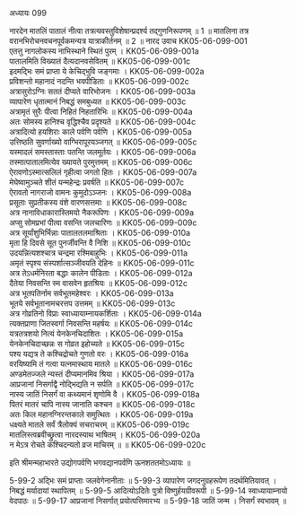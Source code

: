अध्यायः 099

नारदेन मातलिं पातालं नीत्वा तत्रत्यवस्तुविशेषान्प्रदर्श्य तद्गुणनिरूपणम् ॥ 1 ॥ मातलिना तत्र वरानभिरोचनवचनपूर्वकमन्यत्र यात्राकीर्तनम् ॥ 2 ॥
नारद उवाच 	KK05-06-099-001  
एतत्तु नागलोकस्य नाभिस्थाने स्थितं पुरम् ।	KK05-06-099-001a  
पातालमिति विख्यातं दैत्यदानवसेवितम् ॥	KK05-06-099-001c  
इदमद्भिः समं प्राप्ता ये केचिद्भुवि जङ्गमाः ।	KK05-06-099-002a  
प्रविशन्तो महानादं नदन्ति भयपीडिताः ॥	KK05-06-099-002c  
अत्रासुरोऽग्निः सततं दीप्यते वारिभोजनः ।	KK05-06-099-003a  
व्यापारेण धृतात्मानं निबद्धं समबुध्यत ॥	KK05-06-099-003c  
अत्रामृतं सुरैः पीत्वा निहितं निहतारिभिः ॥	KK05-06-099-004a  
अतः सोमस्य हानिश्च वृद्धिश्चैव प्रदृश्यते ॥	KK05-06-099-004c  
अत्रादित्यो हयशिराः काले पर्वणि पर्वणि ।	KK05-06-099-005a  
उत्तिष्ठति सुवर्णाख्यो वाग्भिरापूरयञ्जगत् ॥	KK05-06-099-005c  
यस्मादलं समस्तास्ताः पतन्ति जलमूर्तयः ।	KK05-06-099-006a  
तस्मात्पातालमित्येव ख्यायते पुरमुत्तमम् ॥	KK05-06-099-006c  
ऐरावणोऽस्मात्सलिलं गृहीत्वा जगतो हितः ।	KK05-06-099-007a  
मेघेष्वामुञ्चते शीतं यन्महेन्द्रः प्रवर्षति ॥	KK05-06-099-007c  
ऐरावतो नागराजो वामनः कुमुदोऽञ्जनः ।	KK05-06-099-008a  
प्रसूताः सुप्रतीकस्य वंशे वारणसत्तमाः ॥	KK05-06-099-008c  
अत्र नानाविधाकारास्तिमयो नैकरूपिणः ।	KK05-06-099-009a  
अप्सु सोमप्रभां पीत्वा वसन्ति जलचारिणः ॥	KK05-06-099-009c  
अत्र सूर्यांशुभिर्भिन्नाः पातालतलमाश्रिताः ।	KK05-06-099-010a  
मृता हि दिवसे सूत पुनर्जीवन्ति वै निशि ॥	KK05-06-099-010c  
उदयन्नित्यशश्चात्र चन्द्रमा रश्मिबाहुभिः ।	KK05-06-099-011a  
अमृतं स्पृश्य संस्पर्शात्सञ्जीवयति देहिनः ॥	KK05-06-099-011c  
अत्र तेऽधर्मनिरता बद्धाः कालेन पीडिताः ।	KK05-06-099-012a  
दैतेया निवसन्ति स्म वासवेन हृतश्रियः ॥	KK05-06-099-012c  
अत्र भूतपतिर्नाम सर्वभूतमहेश्वरः ।	KK05-06-099-013a  
भूतये सर्वभूतानामचरत्तप उत्तमम् ॥	KK05-06-099-013c  
अत्र गोव्रतिनो विप्राः स्वाध्यायाम्नायकर्शिताः ।	KK05-06-099-014a  
त्यक्तप्राणा जितस्वर्गा निवसन्ति महर्षयः ॥	KK05-06-099-014c  
यत्रतत्रशयो नित्यं येनकेनचिदाशितः ।	KK05-06-099-015a  
येनकेनचिदाच्छन्नः स गोव्रत इहोच्यते ॥	KK05-06-099-015c  
पश्य यद्यत्र ते कश्चिद्रोचते गुणतो वरः ।	KK05-06-099-016a  
वरयिष्यामि तं गत्वा यत्नमास्थाय मातले ॥	KK05-06-099-016c  
अण्डमेतज्जले न्यस्तं दीप्यमानमिव श्रिया ।	KK05-06-099-017a  
आप्रजानां निसर्गाद्वै नोद्भिद्यति न सर्पति ॥	KK05-06-099-017c  
नास्य जातिं निसर्गं वा कथ्यमानं शृणोमि वै ।	KK05-06-099-018a  
पितरं मातरं चापि नास्य जानाति कश्चन ॥	KK05-06-099-018c  
अतः किल महानग्निरन्तकाले समुत्थितः ।	KK05-06-099-019a  
धक्ष्यते मातले सर्वं त्रैलोक्यं सचराचरम् ॥	KK05-06-099-019c  
मातलिस्त्वब्रवीच्छ्रुत्वा नारदस्याथ भाषितम् ।	KK05-06-099-020a  
न मेऽत्र रोचते कश्चिदन्यतो व्रज माचिरम् ॥ ॥	KK05-06-099-020c  

इति श्रीमन्महाभारते उद्योगपर्वणि भगवद्यानपर्वणि ऊनशततमोऽध्यायः ॥

5-99-2 अद्भिः समं प्राप्ताः जलवेगेनानीताः ॥ 5-99-3 व्यापारेण जगदनुग्रहरूपेण तदर्थमितियावत् । निबद्धं मर्यादायां स्थापितम् ॥ 5-99-5 आदित्योऽदितेः पुत्रो विष्णुर्हयग्रीवरूपी ॥ 5-99-14 स्वाध्यायाम्नायो वेदपाठः ॥ 5-99-17 आप्रजानां निसर्गात् प्रयोत्पत्तिमारभ्य ॥ 5-99-18 जातिं जन्म । निसर्गं स्वभावम् ॥
